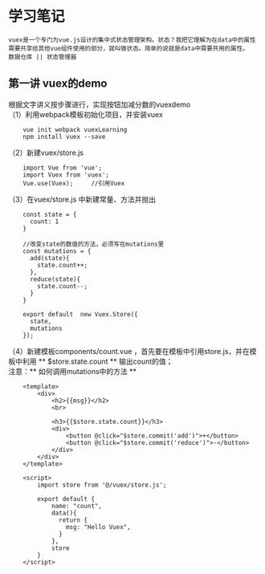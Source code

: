  学习笔记
===

    vuex是一个专门为vue.js设计的集中式状态管理架构。状态？我把它理解为在data中的属性需要共享给其他vue组件使用的部分，就叫做状态。简单的说就是data中需要共用的属性。
    数据仓库 || 状态管理器

第一讲 vuex的demo
---
根据文字讲义按步骤进行，实现按钮加减分数的vuexdemo  <br>
（1）利用webpack模板初始化项目，并安装vuex

        vue init webpack vuexLearning
        npm install vuex --save

（2）新建vuex/store.js

        import Vue from 'vue';
        import Vuex from 'vuex';
        Vue.use(Vuex);     //引用Vuex

（3）在vuex/store.js 中新建常量、方法并抛出

        const state = {
          count: 1
        }

        //改变state的数值的方法，必须写在mutations里
        const mutations = {
          add(state){
            state.count++;
          },
          reduce(state){
            state.count--;
          }
        }

        export default  new Vuex.Store({
          state,
          mutations
        });

（4）新建模板components/count.vue ，首先要在模板中引用store.js，并在模板中利用 ** $store.state.count ** 输出count的值；  <br>
注意：** 如何调用mutations中的方法 **

        <template>
            <div>
                <h2>{{msg}}</h2>
                <br>

                <h3>{{$store.state.count}}</h3>
                <div>
                    <button @click="$store.commit('add')">+</button>
                    <button @click="$store.commit('reduce')">-</button>
                </div>
            </div>
        </template>

        <script>
            import store from '@/vuex/store.js';

            export default {
                name: "count",
                data(){
                  return {
                    msg: "Hello Vuex",
                  }
                },
                store
            }
        </script>

